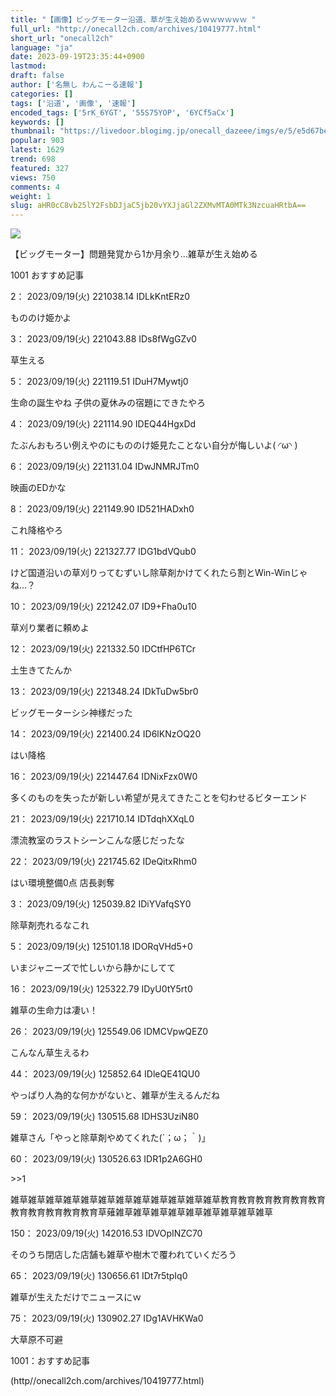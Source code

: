 ```yaml
---
title: "【画像】ビッグモーター沿道、草が生え始めるｗｗｗｗｗｗ "
full_url: "http://onecall2ch.com/archives/10419777.html"
short_url: "onecall2ch"
language: "ja"
date: 2023-09-19T23:35:44+0900
lastmod: 
draft: false
author: ['名無し わんこーる速報']
categories: []
tags: ['沿道', '画像', '速報']
encoded_tags: ['5rK_6YGT', '55S75YOP', '6YCf5aCx']
keywords: []
thumbnail: "https://livedoor.blogimg.jp/onecall_dazeee/imgs/e/5/e5d67beb-s.jpg"
popular: 903
latest: 1629
trend: 698
featured: 327
views: 750
comments: 4
weight: 1
slug: aHR0cC8vb25lY2FsbDJjaC5jb20vYXJjaGl2ZXMvMTA0MTk3NzcuaHRtbA==
---
```


![](https://livedoor.blogimg.jp/onecall_dazeee/imgs/e/5/e5d67beb-s.jpg)

<div><p>【ビッグモーター】問題発覚から1か月余り…雑草が生え始める</p> <p class='name2'> 1001 おすすめ記事</p> <p class='name2'>2： 2023/09/19(火) 221038.14 IDLkKntERz0</p><p class='onecall'> もののけ姫かよ </p> <p class='name2'>3： 2023/09/19(火) 221043.88 IDs8fWgGZv0</p><p class='onecall'> 草生える </p> <p class='name2'>5： 2023/09/19(火) 221119.51 IDuH7Mywtj0</p><p class='onecall'> 生命の誕生やね 子供の夏休みの宿題にできたやろ </p> <p class='name2'>4： 2023/09/19(火) 221114.90 IDEQ44HgxDd</p><p class='onecall'> たぶんおもろい例えやのにもののけ姫見たことない自分が悔しいよ( ◜ω◝ ) </p> <p class='name2'>6： 2023/09/19(火) 221131.04 IDwJNMRJTm0</p><p class='onecall'> 映画のEDかな </p> <p class='name2'>8： 2023/09/19(火) 221149.90 ID521HADxh0</p><p class='onecall'> これ降格やろ </p> <p class='name2'>11： 2023/09/19(火) 221327.77 IDG1bdVQub0</p><p class='onecall'> けど国道沿いの草刈りってむずいし除草剤かけてくれたら割とWin-Winじゃね…？ </p> <p class='name2'>10： 2023/09/19(火) 221242.07 ID9+Fha0u10</p><p class='onecall'> 草刈り業者に頼めよ </p> <p class='name2'>12： 2023/09/19(火) 221332.50 IDCtfHP6TCr</p><p class='onecall'> 土生きてたんか </p> <p class='name2'>13： 2023/09/19(火) 221348.24 IDkTuDw5br0</p><p class='onecall'> ビッグモーターシシ神様だった </p> <p class='name2'>14： 2023/09/19(火) 221400.24 ID6lKNzOQ20</p><p class='onecall'> はい降格 </p> <p class='name2'>16： 2023/09/19(火) 221447.64 IDNixFzx0W0</p><p class='onecall'> 多くのものを失ったが新しい希望が見えてきたことを匂わせるビターエンド </p> <p class='name2'>21： 2023/09/19(火) 221710.14 IDTdqhXXqL0</p><p class='onecall'> 漂流教室のラストシーンこんな感じだったな </p> <p class='name2'>22： 2023/09/19(火) 221745.62 IDeQitxRhm0</p><p class='onecall'> はい環境整備0点 店長剥奪 </p> <p class='name2'>3： 2023/09/19(火) 125039.82 IDiYVafqSY0</p><p class='onecall'> 除草剤売れるなこれ </p> <p class='name2'>5： 2023/09/19(火) 125101.18 IDORqVHd5+0</p><p class='onecall'> いまジャニーズで忙しいから静かにしてて </p> <p class='name2'>16： 2023/09/19(火) 125322.79 IDyU0tY5rt0</p><p class='onecall'> 雑草の生命力は凄い！ </p> <p class='name2'>26： 2023/09/19(火) 125549.06 IDMCVpwQEZ0</p><p class='onecall'> こんなん草生えるわ </p> <p class='name2'>44： 2023/09/19(火) 125852.64 IDleQE41QU0</p><p class='onecall'> やっぱり人為的な何かがないと、雑草が生えるんだね </p> <p class='name2'>59： 2023/09/19(火) 130515.68 IDHS3UziN80</p><p class='onecall'> 雑草さん「やっと除草剤やめてくれた(´；ω；｀)」 </p> <p class='name2'>60： 2023/09/19(火) 130526.63 IDR1p2A6GH0</p><p class='onecall'> <p class='anchor'>>>1</p> 雑草雑草雑草雑草雑草雑草雑草雑草雑草雑草雑草雑草教育教育教育教育教育教育教育教育教育教育教育草薙雑草雑草雑草雑草雑草雑草雑草雑草雑草 </p> <p class='name2'>150： 2023/09/19(火) 142016.53 IDVOpINZC70</p><p class='onecall'> そのうち閉店した店舗も雑草や樹木で覆われていくだろう </p> <p class='name2'>65： 2023/09/19(火) 130656.61 IDt7r5tpIq0</p><p class='onecall'> 雑草が生えただけでニュースにｗ </p> <p class='name2'>75： 2023/09/19(火) 130902.27 IDg1AVHKWa0</p><p class='onecall'> 大草原不可避 </p> <p class='name2'>1001：おすすめ記事</p> </div>

(http//onecall2ch.com/archives/10419777.html)
